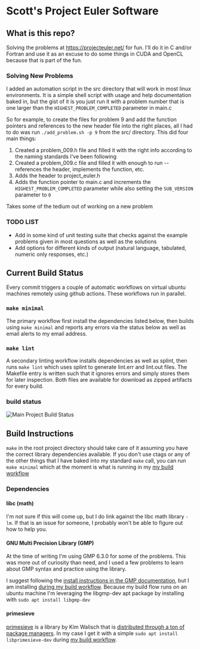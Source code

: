 # Scott's Project Euler Software

## What is this repo?
Solving the problems at https://projecteuler.net/ for fun. I'll do it in C and/or Fortran and use it as an excuse to do some things in CUDA and OpenCL because that is part of the fun.

### Solving New Problems
I added an automation script in the src directory that will work in most linux environments. It is a simple shell script with usage and help documentation baked in, but the gist of it is you just run it with a problem number that is one larger than the `HIGHEST_PROBLEM_COMPLETED` parameter in main.c

So for example, to create the files for problem 9 and add the function pointers and references to the new header file into the right places, all I had to do was run `./add_problem.sh -p 9` from the src/ directory. This did four main things:
1. Created a problem_009.h file and filled it with the right info according to the naming standards I've been following
2. Created a problem_009.c file and filled it with enough to run -- references the header, implements the function, etc.
3. Adds the header to project_euler.h
4. Adds the function pointer to main.c and increments the `HIGHEST_PROBLEM_COMPLETED` parameter while also setting the `SUB_VERSION` parameter to `0`

Takes some of the tedium out of working on a new problem

### TODO LIST
- Add in some kind of unit testing suite that checks against the example problems given in most questions as well as the solutions
- Add options for different kinds of output (natural language, tabulated, numeric only responses, etc.)

## Current Build Status
Every commit triggers a couple of automatic workflows on virtual ubuntu machines remotely using github actions. These workflows run in parallel.

### `make minimal`
The primary workflow first install the dependencies listed below, then builds using `make minimal` and reports any errors via the status below as well as email alerts to my email address. 

### `make lint`
A secondary linting workflow installs dependencies as well as splint, then runs `make lint` which uses splint to generate lint.err and lint.out files. The Makefile entry is written such that it ignores errors and simply stores them for later inspection. Both files are available for download as zipped artifacts for every build.

### build status
![Main Project Build Status](https://github.com/meowFlute/project_euler/actions/workflows/makefile.yml/badge.svg)

## Build Instructions
`make` in the root project directory should take care of it assuming you have the correct library dependencies available. If you don't use ctags or any of the other things that I have baked into my standard `make` call, you can run `make minimal` which at the moment is what is running in my [my build workflow](https://github.com/meowFlute/project_euler/blob/main/.github/workflows/makefile.yml)

### Dependencies
#### libc (math)
I'm not sure if this will come up, but I do link against the libc math library `-lm`. If that is an issue for someone, I probably won't be able to figure out how to help you.

#### GNU Multi Precision Library (GMP)
At the time of writing I'm using GMP 6.3.0 for some of the problems. This was more out of curiosity than need, and I used a few problems to learn about GMP syntax and practice using the library. 

I suggest following the [install instructions in the GMP documentation](https://gmplib.org/manual/Installing-GMP), but I am installing [during my build workflow](https://github.com/meowFlute/project_euler/blob/main/.github/workflows/makefile.yml). Because my build flow runs on an ubuntu machine I'm leveraging the libgmp-dev apt package by installing with `sudo apt install libgmp-dev`

#### primesieve
[primesieve](https://github.com/kimwalisch/primesieve) is a library by Kim Walisch that is [distributed through a ton of package managers](https://github.com/kimwalisch/primesieve). In my case I get it with a simple `sudo apt install libprimesieve-dev` during [my build workflow](https://github.com/meowFlute/project_euler/blob/main/.github/workflows/makefile.yml).
